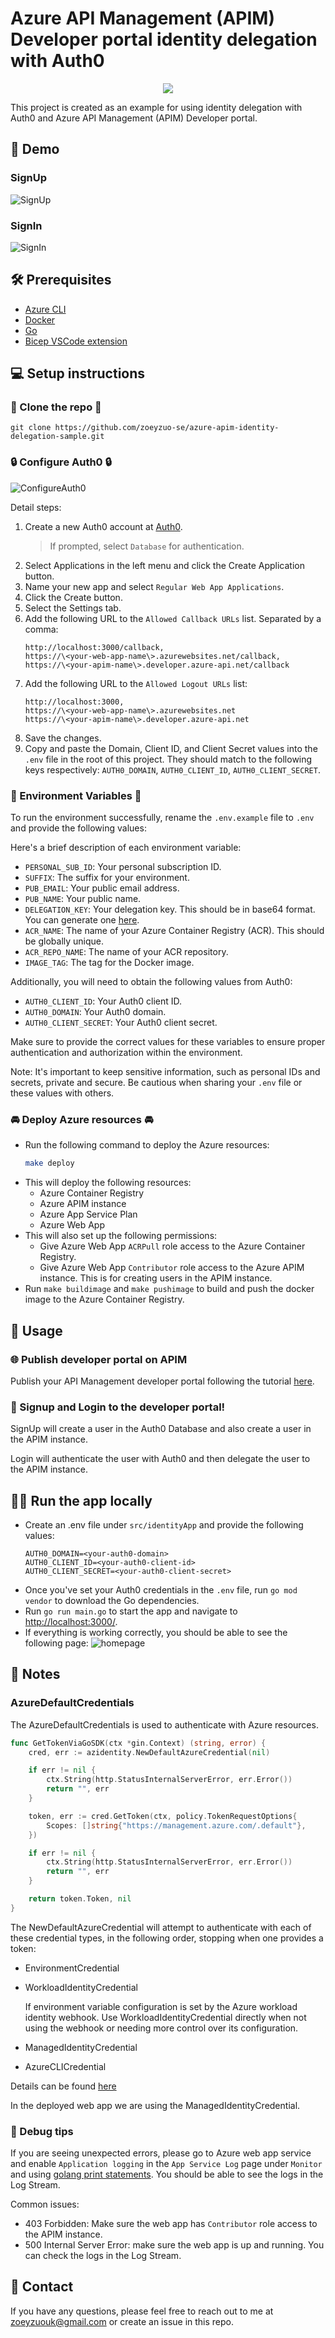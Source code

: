 # Azure API Management (APIM) Developer portal identity delegation with Auth0
<p align="center">
  <img src="./src/images/APIMIdentityDelegationSample.drawio.png">
</p>
This project is created as an example for using identity delegation with Auth0 and Azure API Management (APIM) Developer portal.

## 📝 Demo
### SignUp
![SignUp](./src/images/sign-up.gif)
### SignIn
![SignIn](./src/images/sign-in.gif)

## 🛠️ Prerequisites
- [Azure CLI](https://docs.microsoft.com/en-us/cli/azure/install-azure-cli?view=azure-cli-latest)
- [Docker](https://docs.docker.com/get-docker/)
- [Go](https://golang.org/doc/install)
- [Bicep VSCode extension](https://marketplace.visualstudio.com/items?itemName=ms-azuretools.vscode-bicep)

## 💻 Setup instructions
### 🧩 Clone the repo 🧩
    
    git clone https://github.com/zoeyzuo-se/azure-apim-identity-delegation-sample.git
    

### 🔒 Configure Auth0 🔒

![ConfigureAuth0](./src/images/configure-auth0.gif)

Detail steps:
1. Create a new Auth0 account at [Auth0](https://auth0.com/).
    > If prompted, select `Database` for authentication.
2. Select Applications in the left menu and click the Create Application button.
3. Name your new app and select `Regular Web App Applications`.
4. Click the Create button.
5. Select the Settings tab.
6. Add the following URL to the `Allowed Callback URLs` list. Separated by a comma:
    ```
    http://localhost:3000/callback,
    https://\<your-web-app-name\>.azurewebsites.net/callback,
    https://\<your-apim-name\>.developer.azure-api.net/callback
    ```
7. Add the following URL to the `Allowed Logout URLs` list:
    ```
    http://localhost:3000,
    https://\<your-web-app-name\>.azurewebsites.net
    https://\<your-apim-name\>.developer.azure-api.net
    ```
8. Save the changes.
9. Copy and paste the Domain, Client ID, and Client Secret values into the `.env` file in the root of this project. They should match to the following keys respectively: `AUTH0_DOMAIN`, `AUTH0_CLIENT_ID`, `AUTH0_CLIENT_SECRET`.

### 🌳 Environment Variables 🌳
To run the environment successfully, rename the `.env.example` file to `.env` and provide the following values:

Here's a brief description of each environment variable:

- `PERSONAL_SUB_ID`: Your personal subscription ID.
- `SUFFIX`: The suffix for your environment.
- `PUB_EMAIL`: Your public email address.
- `PUB_NAME`: Your public name.
- `DELEGATION_KEY`: Your delegation key. This should be in base64 format. You can generate one [here](https://www.base64encode.org/).
- `ACR_NAME`: The name of your Azure Container Registry (ACR). This should be globally unique.
- `ACR_REPO_NAME`: The name of your ACR repository.
- `IMAGE_TAG`: The tag for the Docker image.

Additionally, you will need to obtain the following values from Auth0:

- `AUTH0_CLIENT_ID`: Your Auth0 client ID.
- `AUTH0_DOMAIN`: Your Auth0 domain.
- `AUTH0_CLIENT_SECRET`: Your Auth0 client secret.

Make sure to provide the correct values for these variables to ensure proper authentication and authorization within the environment.

Note: It's important to keep sensitive information, such as personal IDs and secrets, private and secure. Be cautious when sharing your `.env` file or these values with others.

### 🚘 Deploy Azure resources 🚘
- Run the following command to deploy the Azure resources:
    ```bash
    make deploy
    ```
- This will deploy the following resources:
    - Azure Container Registry
    - Azure APIM instance
    - Azure App Service Plan
    - Azure Web App
- This will also set up the following permissions:
    - Give Azure Web App `ACRPull` role access to the Azure Container Registry.
    - Give Azure Web App `Contributor` role access to the Azure APIM instance. This is for creating users in the APIM instance.
- Run `make buildimage` and `make pushimage` to build and push the docker image to the Azure Container Registry.

## 🚀 Usage
### 🌐 Publish developer portal on APIM
Publish your API Management developer portal following the tutorial [here](https://learn.microsoft.com/en-us/azure/api-management/api-management-howto-developer-portal-customize#publish-from-the-azure-portal).
### 🔐 Signup and Login to the developer portal!
SignUp will create a user in the Auth0 Database and also create a user in the APIM instance.

Login will authenticate the user with Auth0 and then delegate the user to the APIM instance.

## 🏃‍♂️ Run the app locally
- Create an .env file under `src/identityApp` and provide the following values:
    ```
    AUTH0_DOMAIN=<your-auth0-domain>
    AUTH0_CLIENT_ID=<your-auth0-client-id>
    AUTH0_CLIENT_SECRET=<your-auth0-client-secret>
    ```
- Once you've set your Auth0 credentials in the `.env` file, run `go mod vendor` to download the Go dependencies.
- Run `go run main.go` to start the app and navigate to [http://localhost:3000/](http://localhost:3000/).
- If everything is working correctly, you should be able to see the following page:
![homepage](./src/images/local-success.png)

## 📝 Notes
### AzureDefaultCredentials
The AzureDefaultCredentials is used to authenticate with Azure resources.
```go
func GetTokenViaGoSDK(ctx *gin.Context) (string, error) {
	cred, err := azidentity.NewDefaultAzureCredential(nil)

	if err != nil {
		ctx.String(http.StatusInternalServerError, err.Error())
		return "", err
	}

	token, err := cred.GetToken(ctx, policy.TokenRequestOptions{
		Scopes: []string{"https://management.azure.com/.default"},
	})

	if err != nil {
		ctx.String(http.StatusInternalServerError, err.Error())
		return "", err
	}

	return token.Token, nil
}
```
The NewDefaultAzureCredential will attempt to authenticate with each of these credential types, in the following order, stopping when one provides a token:
- EnvironmentCredential
- WorkloadIdentityCredential

    If environment variable configuration is set by the Azure workload identity webhook. Use WorkloadIdentityCredential directly when not using the webhook or needing more control over its configuration.
- ManagedIdentityCredential
- AzureCLICredential

Details can be found [here](https://pkg.go.dev/github.com/Azure/azure-sdk-for-go/sdk/azidentity#DefaultAzureCredential)

In the deployed web app we are using the ManagedIdentityCredential.

### 🐛 Debug tips
If you are seeing unexpected errors, please go to Azure web app service and enable `Application logging` in the `App Service Log` page under `Monitor` and using [golang print statements](https://pkg.go.dev/fmt#Println). You should be able to see the logs in the Log Stream.

Common issues:
- 403 Forbidden: Make sure the web app has `Contributor` role access to the APIM instance.
- 500 Internal Server Error: make sure the web app is up and running. You can check the logs in the Log Stream.

## 🚩 Contact
If you have any questions, please feel free to reach out to me at zoeyzuouk@gmail.com or create an issue in this repo.